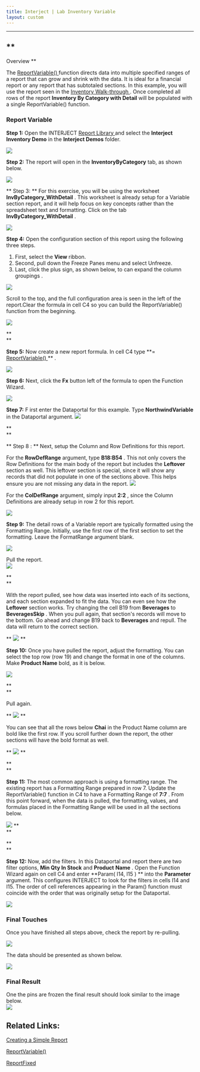 ```yaml
---
title: Interject | Lab Inventory Variable
layout: custom
---
```

  


* * *

##  **  
Overview **   


The [ ReportVariable() ](/KB/ExcelFunctions/ReportVariable.html) function directs data into multiple specified ranges of a report that can grow and shrink with the data. It is ideal for a financial report or any report that has subtotaled sections.  In this example, you will use the report seen in the [ Inventory Walk-through ](/KB/HowToUse/Walkthroughs/Inventory.html) . Once completed all rows of the report **Inventory By Category with Detail** will be populated with a single ReportVariable() function. 

###  Report Variable 

**Step 1:** Open the INTERJECT [ Report Library ](/KB/HowToUse/ReportLibraryBasics.html) and select the **Interject Inventory Demo** in the **Interject Demos** folder. 

![](https://interject.atlassian.net/wiki/download/attachments/127872532/image2017-6-29_11-42-23.png?version=1&modificationDate=1498761744718&cacheVersion=1&api=v2)

  


**Step 2:** The report will open in the **InventoryByCategory** tab, as shown below. 

![](https://interject.atlassian.net/wiki/download/attachments/127872532/image2017-8-14_12-44-21.png?version=1&modificationDate=1502739861979&cacheVersion=1&api=v2)

  


** Step 3:  ** For this exercise, you will be using the worksheet **InvByCategory_WithDetail** . This worksheet is already setup for a Variable section report, and it will help focus on key concepts rather than the spreadsheet text and formatting. Click on the tab  **InvByCategory_WithDetail** . 

![](https://interject.atlassian.net/wiki/download/attachments/127872532/image2017-8-14_12-44-59.png?version=1&modificationDate=1502739900565&cacheVersion=1&api=v2)

  


  


**Step 4:** Open the configuration section of this report using the following three steps. 

  1. First, select the **View** ribbon. 
  2. Second, pull down the Freeze Panes menu and select Unfreeze. 
  3. Last, click the plus sign, as shown below, to can expand the column groupings  . 



![](https://interject.atlassian.net/wiki/download/attachments/127872532/image2017-6-13_15-30-0.png?version=1&modificationDate=1497393002217&cacheVersion=1&api=v2)

  


Scroll to the top, and  the full configuration area is seen  in the left of the report.Clear the formula in cell C4 so you can build the ReportVariable() function from the beginning. 

![](https://interject.atlassian.net/wiki/download/attachments/127872532/image2017-6-13_12-40-22.png?version=1&modificationDate=1497382823498&cacheVersion=1&api=v2)

**  
**

**Step 5:** Now create a new report formula. In cell C4 type  **=[ ReportVariable() ](/KB/ExcelFunctions/ReportVariable.html) ** . 

![](https://interject.atlassian.net/wiki/download/attachments/127872532/image2017-6-13_12-59-45.png?version=1&modificationDate=1497383986956&cacheVersion=1&api=v2)   
  


**Step 6:** Next, click the **Fx** button left of the formula to open the Function Wizard. 

![](https://interject.atlassian.net/wiki/download/attachments/127872532/image2017-6-13_13-30-41.png?version=1&modificationDate=1497385842140&cacheVersion=1&api=v2)

  


**Step 7:** F  irst enter the Dataportal for this example. Type  **NorthwindVariable** in the Dataportal argument.  ![](https://interject.atlassian.net/wiki/download/attachments/127872532/image2017-6-13_13-34-24.png?version=1&modificationDate=1497386065563&cacheVersion=1&api=v2)   


**   
**

** Step 8  : ** Next, setup the Column and Row Definitions for this report. 

For the **RowDefRange** argument, type **B18:B54** . This not only covers the Row Definitions for the main body of the report but includes the **Leftover** section as well. This leftover section is special, since it will show any records that did not populate in one of the sections above. This helps ensure you are not missing any data in the report.  ![](https://interject.atlassian.net/wiki/download/attachments/127872532/image2017-6-13_13-54-29.png?version=1&modificationDate=1497387270604&cacheVersion=1&api=v2)

  


For the **ColDefRange** argument, simply input **2:2** , since the Column Definitions are already setup in row 2 for this report. 

![](https://interject.atlassian.net/wiki/download/attachments/127872532/image2017-6-13_13-58-41.png?version=1&modificationDate=1497387522839&cacheVersion=1&api=v2)

  


**Step 9:** The detail rows of a Variable report are typically formatted using the Formatting Range. Initially, use the first row of the first section to set the formatting. Leave the FormatRange argument blank. 

![](https://interject.atlassian.net/wiki/download/attachments/127872532/image2017-6-23_16-2-17.png?version=1&modificationDate=1498258938273&cacheVersion=1&api=v2)

  
Pull the report.    
![](https://interject.atlassian.net/wiki/download/attachments/127872532/image2017-6-23_16-24-20.png?version=1&modificationDate=1498260261628&cacheVersion=1&api=v2)

**  
**

With the report pulled, see how data was inserted into each of its sections, and each section expanded to fit the data. You can even see how the **Leftover** section works. Try changing the cell B19 from **Beverages** to **BeveragesSkip** . When you pull again, that section's records will move to the bottom. Go ahead and change B19 back to **Beverages** and repull. The data will return to the correct section. 

** ![](https://interject.atlassian.net/wiki/download/attachments/127872532/image2017-8-14_13-7-22.png?version=1&modificationDate=1502741242968&cacheVersion=1&api=v2) **

  


**Step 10:** Once you have pulled the report, adjust the formatting. You can select the top row (row 19) and change the format in one of the columns. Make **Product Name** bold, as it is below. 

![](https://interject.atlassian.net/wiki/download/thumbnails/127872532/image2017-7-11_13-17-17.png?version=1&modificationDate=1499804236587&cacheVersion=1&api=v2&width=1000&height=583)

**  
**

Pull again. 

** ![](https://interject.atlassian.net/wiki/download/attachments/127872532/image2017-6-23_16-58-27.png?version=1&modificationDate=1498262308572&cacheVersion=1&api=v2) **

  


You can see that all the rows below **Chai** in the Product Name column are bold like the first row. If you scroll further down the report, the other sections will have the bold format as well. 

** ![](https://interject.atlassian.net/wiki/download/attachments/127872532/image2017-6-23_17-5-6.png?version=1&modificationDate=1498262707608&cacheVersion=1&api=v2) **

**  
**

**Step 11:** The most common approach is using a formatting range. The existing report has a Formatting Range prepared in row 7. Update the ReportVariable() function in C4 to have a Formatting Range of **7:7** . From this point forward,  when the data is pulled,  the formatting, values, and formulas placed in the Formatting Range will be used in all the sections below.    


![](https://interject.atlassian.net/wiki/download/attachments/127872532/2.08ReportVariable-Function%20argument%20Format%20Range%201.png?version=1&modificationDate=1498259833697&cacheVersion=1&api=v2) **  
**

**  
**

**Step 12:** Now, add the filters.  In this Dataportal and report there are two filter options, **Min Qty In Stock** and **Product** **Name** . Open the Function Wizard again on cell C4 and enter  **Param( I14,  I15  ) ** into the  **Parameter** argument. This configures INTERJECT to look for the filters in cells I14 and I15. The order of cell references appearing in the Param() function must coincide with the order that was originally setup for the Dataportal. 

![](https://interject.atlassian.net/wiki/download/attachments/127872532/image2017-6-23_17-16-34.png?version=1&modificationDate=1498263395221&cacheVersion=1&api=v2)

###  Final Touches 

Once you have finished all steps above, check the report by re-pulling. 

![](https://interject.atlassian.net/wiki/download/attachments/127872532/image2017-6-23_17-25-59.png?version=1&modificationDate=1498263960620&cacheVersion=1&api=v2)

  


The data should be presented as shown below. 

![](https://interject.atlassian.net/wiki/download/attachments/127872532/image2017-6-23_17-37-5.png?version=1&modificationDate=1498264626857&cacheVersion=1&api=v2)

  


###  Final Result 

One the pins are frozen the final result should look similar to the image below.   
![](https://interject.atlassian.net/wiki/download/attachments/127872532/image2017-6-23_17-47-25.png?version=1&modificationDate=1498265246770&cacheVersion=1&api=v2)

  


##  Related Links: 

[ Creating a Simple Report ](/KB/HowToCreate/CreateReport.html)

[ ReportVariable() ](/KB/ExcelFunctions/ReportVariable.html)

[ ReportFixed ](/KB/ExcelFunctions/ReportFixed.html)

#    


  

